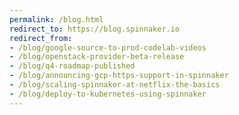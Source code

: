 ```yaml
---
permalink: /blog.html
redirect_to: https://blog.spinnaker.io
redirect_from:
- /blog/google-source-to-prod-codelab-videos
- /blog/openstack-provider-beta-release
- /blog/q4-roadmap-published
- /blog/announcing-gcp-https-support-in-spinnaker
- /blog/scaling-spinnaker-at-netflix-the-basics
- /blog/deploy-to-kubernetes-using-spinnaker
---
```

